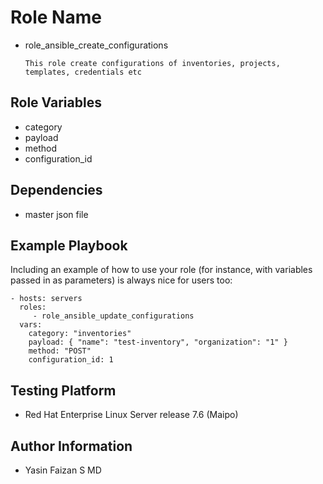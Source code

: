 Role Name
=========

- role_ansible_create_configurations

      This role create configurations of inventories, projects, templates, credentials etc

Role Variables
--------------

- category
- payload
- method
- configuration_id

Dependencies
------------

- master json file

Example Playbook
----------------

Including an example of how to use your role (for instance, with variables passed in as parameters) is always nice for users too:

    - hosts: servers
      roles:
         - role_ansible_update_configurations
	  vars:
	    category: "inventories"
		payload: { "name": "test-inventory", "organization": "1" }
		method: "POST"
		configuration_id: 1

Testing Platform
----------------

- Red Hat Enterprise Linux Server release 7.6 (Maipo)

Author Information
------------------

- Yasin Faizan S MD
